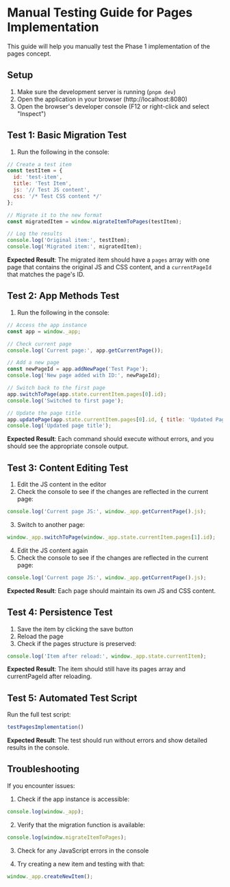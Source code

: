 # Manual Testing Guide for Pages Implementation

This guide will help you manually test the Phase 1 implementation of the pages concept.

## Setup

1. Make sure the development server is running (`pnpm dev`)
2. Open the application in your browser (http://localhost:8080)
3. Open the browser's developer console (F12 or right-click and select "Inspect")

## Test 1: Basic Migration Test

1. Run the following in the console:
```javascript
// Create a test item
const testItem = {
  id: 'test-item',
  title: 'Test Item',
  js: '// Test JS content',
  css: '/* Test CSS content */'
};

// Migrate it to the new format
const migratedItem = window.migrateItemToPages(testItem);

// Log the results
console.log('Original item:', testItem);
console.log('Migrated item:', migratedItem);
```

**Expected Result**: The migrated item should have a `pages` array with one page that contains the original JS and CSS content, and a `currentPageId` that matches the page's ID.

## Test 2: App Methods Test

1. Run the following in the console:
```javascript
// Access the app instance
const app = window._app;

// Check current page
console.log('Current page:', app.getCurrentPage());

// Add a new page
const newPageId = app.addNewPage('Test Page');
console.log('New page added with ID:', newPageId);

// Switch back to the first page
app.switchToPage(app.state.currentItem.pages[0].id);
console.log('Switched to first page');

// Update the page title
app.updatePage(app.state.currentItem.pages[0].id, { title: 'Updated Page Title' });
console.log('Updated page title');
```

**Expected Result**: Each command should execute without errors, and you should see the appropriate console output.

## Test 3: Content Editing Test

1. Edit the JS content in the editor
2. Check the console to see if the changes are reflected in the current page:
```javascript
console.log('Current page JS:', window._app.getCurrentPage().js);
```

3. Switch to another page:
```javascript
window._app.switchToPage(window._app.state.currentItem.pages[1].id);
```

4. Edit the JS content again
5. Check the console to see if the changes are reflected in the current page:
```javascript
console.log('Current page JS:', window._app.getCurrentPage().js);
```

**Expected Result**: Each page should maintain its own JS and CSS content.

## Test 4: Persistence Test

1. Save the item by clicking the save button
2. Reload the page
3. Check if the pages structure is preserved:
```javascript
console.log('Item after reload:', window._app.state.currentItem);
```

**Expected Result**: The item should still have its pages array and currentPageId after reloading.

## Test 5: Automated Test Script

Run the full test script:
```javascript
testPagesImplementation()
```

**Expected Result**: The test should run without errors and show detailed results in the console.

## Troubleshooting

If you encounter issues:

1. Check if the app instance is accessible:
```javascript
console.log(window._app);
```

2. Verify that the migration function is available:
```javascript
console.log(window.migrateItemToPages);
```

3. Check for any JavaScript errors in the console

4. Try creating a new item and testing with that:
```javascript
window._app.createNewItem();
```
